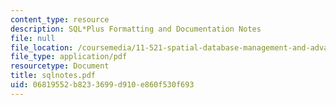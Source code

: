 ```yaml
---
content_type: resource
description: SQL*Plus Formatting and Documentation Notes
file: null
file_location: /coursemedia/11-521-spatial-database-management-and-advanced-geographic-information-systems-spring-2003/06819552b8233699d910e860f530f693_sqlnotes.pdf
file_type: application/pdf
resourcetype: Document
title: sqlnotes.pdf
uid: 06819552-b823-3699-d910-e860f530f693
---
```

